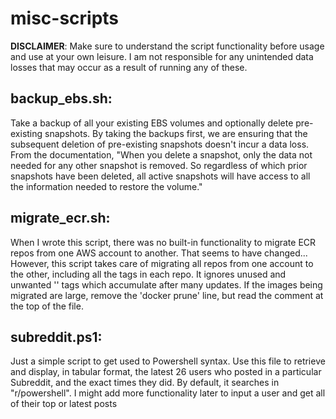 # misc-scripts
**DISCLAIMER**: Make sure to understand the script functionality before usage and use at your own leisure. I am not responsible for any unintended data losses that may occur as a result of running any of these.


## backup_ebs.sh: 
Take a backup of all your existing EBS volumes and optionally delete pre-existing snapshots. By taking the backups first, we are ensuring that the subsequent deletion of pre-existing snapshots doesn't incur a data loss. From the documentation, "When you delete a snapshot, only the data not needed for any other snapshot is removed. So regardless of which prior snapshots have been deleted, all active snapshots will have access to all the information needed to restore the volume."

## migrate_ecr.sh:
When I wrote this script, there was no built-in functionality to migrate ECR repos from one AWS account to another. That seems to have changed... However, this script takes care of migrating all repos from one account to the other, including all the tags in each repo. It ignores unused and unwanted '<untagged>' tags which accumulate after many updates. If the images being migrated are large, remove the 'docker prune' line, but read the comment at the top of the file.
  
 ## subreddit.ps1:
Just a simple script to get used to Powershell syntax. Use this file to retrieve and display, in tabular format, the latest 26 users who posted in a particular Subreddit, and the exact times they did. By default, it searches in "r/powershell". I might add more functionality later to input a user and get all of their top or latest posts
